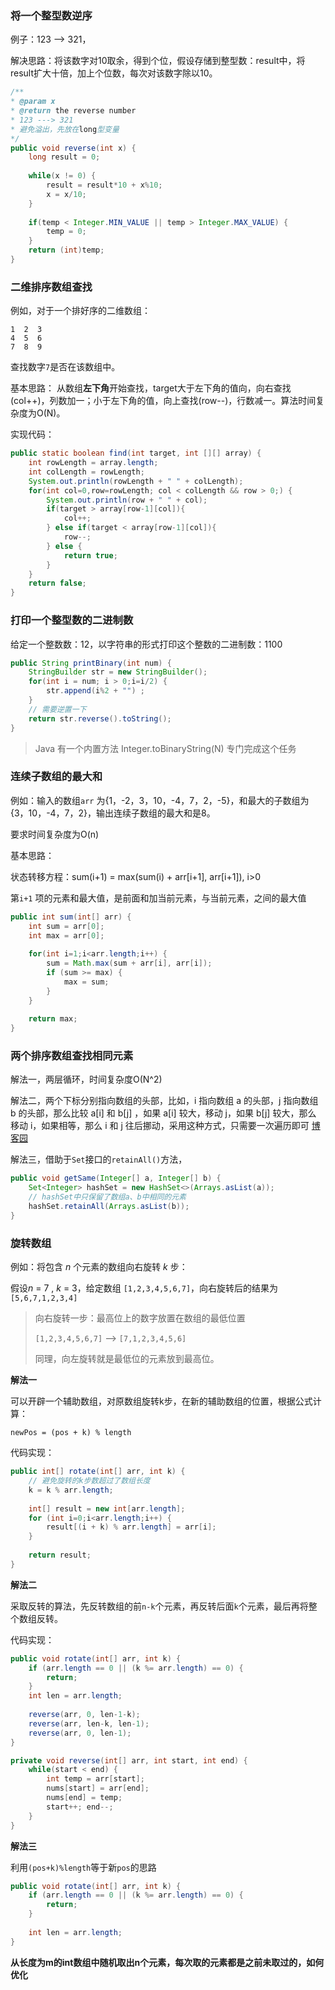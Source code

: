 ### 将一个整型数逆序

例子：123 --> 321，

解决思路：将该数字对10取余，得到个位，假设存储到整型数：result中，将result扩大十倍，加上个位数，每次对该数字除以10。

```java
/**
* @param x
* @return the reverse number
* 123 ---> 321
* 避免溢出，先放在long型变量
*/
public void reverse(int x) {
    long result = 0;
    
    while(x != 0) {
        result = result*10 + x%10;
        x = x/10;
    }
    
    if(temp < Integer.MIN_VALUE || temp > Integer.MAX_VALUE) {
        temp = 0;
    }
    return (int)temp;
}
```

### 二维排序数组查找

例如，对于一个排好序的二维数组：

    1  2  3
    4  5  6
    7  8  9
查找数字`7`是否在该数组中。

基本思路：  从数组**左下角**开始查找，target大于左下角的值向，向右查找(col++)，列数加一；小于左下角的值，向上查找(row--)，行数减一。算法时间复杂度为O(N)。

实现代码：

```java
public static boolean find(int target, int [][] array) {
    int rowLength = array.length;
    int colLength = rowLength;
    System.out.println(rowLength + " " + colLength);
    for(int col=0,row=rowLength; col < colLength && row > 0;) {
        System.out.println(row + " " + col);
        if(target > array[row-1][col]){
            col++;
        } else if(target < array[row-1][col]){
            row--;
        } else {
            return true;
        }
    }
    return false;
}
```

### 打印一个整型数的二进制数

给定一个整数数：12，以字符串的形式打印这个整数的二进制数：1100

```java
public String printBinary(int num) {
    StringBuilder str = new StringBuilder();
    for(int i = num; i > 0;i=i/2) {
        str.append(i%2 + "") ;
    }
    // 需要逆置一下
    return str.reverse().toString();
}
```

> Java 有一个内置方法 Integer.toBinaryString(N) 专门完成这个任务

### 连续子数组的最大和

例如：输入的数组`arr` 为{1，-2，3，10，-4，7，2，-5}，和最大的子数组为{3，10，-4，7，2}，输出连续子数组的最大和是8。

要求时间复杂度为O(n)

基本思路：

状态转移方程：sum(i+1) = max(sum(i) + arr[i+1], arr[i+1]), i>0

第`i+1` 项的元素和最大值，是前面和加当前元素，与当前元素，之间的最大值

```java
public int sum(int[] arr) {
    int sum = arr[0];
    int max = arr[0];
    
    for(int i=1;i<arr.length;i++) {
        sum = Math.max(sum + arr[i], arr[i]);
        if (sum >= max) {
            max = sum;
        }
    }
    
    return max;
}
```

### 两个排序数组查找相同元素

解法一，两层循环，时间复杂度O(N^2)

解法二，两个下标分别指向数组的头部，比如，i 指向数组 a 的头部，j 指向数组 b 的头部，那么比较 a[i] 和 b[j] ，如果 a[i] 较大，移动 j，如果 b[j] 较大，那么 移动 i，如果相等，那么 i 和 j 往后挪动，采用这种方式，只需要一次遍历即可 [博客园](https://www.cnblogs.com/qxynotebook/p/8808304.html)

解法三，借助于`Set`接口的`retainAll()`方法，

```java
public void getSame(Integer[] a, Integer[] b) {
    Set<Integer> hashSet = new HashSet<>(Arrays.asList(a));
    // hashSet中只保留了数组a、b中相同的元素
    hashSet.retainAll(Arrays.asList(b));
}
```

### 旋转数组

例如：将包含 *n* 个元素的数组向右旋转 *k* 步：

假设*n* = 7 , *k* = 3，给定数组 `[1,2,3,4,5,6,7]`，向右旋转后的结果为 `[5,6,7,1,2,3,4]` 

>  向右旋转一步：最高位上的数字放置在数组的最低位置
>
> `[1,2,3,4,5,6,7]` --> `[7,1,2,3,4,5,6]`
>
> 同理，向左旋转就是最低位的元素放到最高位。

**解法一**

可以开辟一个辅助数组，对原数组旋转k步，在新的辅助数组的位置，根据公式计算：

`newPos = (pos + k) % length`

代码实现：

```java
public int[] rotate(int[] arr, int k) {
    // 避免旋转的k步数超过了数组长度
    k = k % arr.length;
    
    int[] result = new int[arr.length];
    for (int i=0;i<arr.length;i++) {
        result[(i + k) % arr.length] = arr[i];
    }
    
    return result;
}
```

**解法二**

采取反转的算法，先反转数组的前`n-k`个元素，再反转后面`k`个元素，最后再将整个数组反转。

代码实现：

```java
public void rotate(int[] arr, int k) {
    if (arr.length == 0 || (k %= arr.length) == 0) {
        return;
    }
    int len = arr.length;
    
    reverse(arr, 0, len-1-k);
    reverse(arr, len-k, len-1);
    reverse(arr, 0, len-1);
}

private void reverse(int[] arr, int start, int end) {
    while(start < end) {
        int temp = arr[start];
        nums[start] = arr[end];
        nums[end] = temp;
        start++; end--;
    }
}
```

**解法三**

利用`(pos+k)%length`等于新`pos`的思路

```java
public void rotate(int[] arr, int k) {
    if (arr.length == 0 || (k %= arr.length) == 0) {
        return;
    }
    
    int len = arr.length;
}
```





**从长度为m的int数组中随机取出n个元素，每次取的元素都是之前未取过的，如何优化**